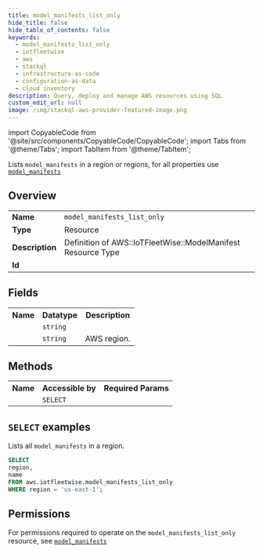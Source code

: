 ```yaml
---
title: model_manifests_list_only
hide_title: false
hide_table_of_contents: false
keywords:
  - model_manifests_list_only
  - iotfleetwise
  - aws
  - stackql
  - infrastructure-as-code
  - configuration-as-data
  - cloud inventory
description: Query, deploy and manage AWS resources using SQL
custom_edit_url: null
image: /img/stackql-aws-provider-featured-image.png
---
```


import CopyableCode from '@site/src/components/CopyableCode/CopyableCode';
import Tabs from '@theme/Tabs';
import TabItem from '@theme/TabItem';

Lists <code>model_manifests</code> in a region or regions, for all properties use <a href="/services/serviceName/model_manifests/"><code>model_manifests</code></a>

## Overview
<table>
<tbody>
<tr><td><b>Name</b></td><td><code>model_manifests_list_only</code></td></tr>
<tr><td><b>Type</b></td><td>Resource</td></tr>
<tr><td><b>Description</b></td><td>Definition of AWS::IoTFleetWise::ModelManifest Resource Type</td></tr>
<tr><td><b>Id</b></td><td><CopyableCode code="aws.iotfleetwise.model_manifests_list_only" /></td></tr>
</tbody>
</table>

## Fields
<table>
<tbody>
<tr><th>Name</th><th>Datatype</th><th>Description</th></tr><tr><td><CopyableCode code="name" /></td><td><code>string</code></td><td></td></tr>
<tr><td><CopyableCode code="region" /></td><td><code>string</code></td><td>AWS region.</td></tr>
</tbody>
</table>

## Methods

<table>
<tbody>
  <tr>
    <th>Name</th>
    <th>Accessible by</th>
    <th>Required Params</th>
  </tr>
  <tr>
    <td><CopyableCode code="list_resources" /></td>
    <td><code>SELECT</code></td>
    <td><CopyableCode code="region" /></td>
  </tr>
</tbody>
</table>

## `SELECT` examples
Lists all <code>model_manifests</code> in a region.
```sql
SELECT
region,
name
FROM aws.iotfleetwise.model_manifests_list_only
WHERE region = 'us-east-1';
```


## Permissions

For permissions required to operate on the <code>model_manifests_list_only</code> resource, see <a href="/services/iotfleetwise/model_manifests/#permissions"><code>model_manifests</code></a>

